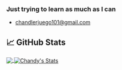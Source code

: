 ### Just trying to learn as much as I can

- chandlerjuego101@gmail.com

## &#x1f4c8; GitHub Stats

<a href="https://github.com/chandyego84/">
  <img align="center" src="https://github-readme-stats.vercel.app/api/top-langs/?username=chandyego84&hide=java,html&title_color=ffffff&text_color=c9cacc&icon_color=2bbc8a&bg_color=1d1f21" />
</a>

<a href="https://github.com/chandyego84/">
   <img align="center" src="https://github-readme-stats.vercel.app/api?username=chandyego84&show_icons=true&line_height=27&count_private=true&title_color=ffffff&text_color=c9cacc&icon_color=2bbc8a&bg_color=1d1f21" alt="Chandy's Stats" />
</a>

